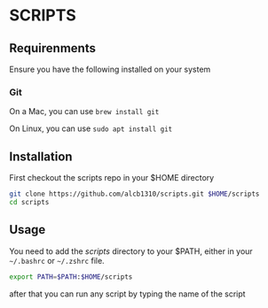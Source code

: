 # SCRIPTS

## Requirenments

Ensure you have the following installed on your system

### Git

On a Mac, you can use `brew install git`

On Linux, you can use `sudo apt install git`

## Installation

First checkout the scripts repo in your $HOME directory

```bash
git clone https://github.com/alcb1310/scripts.git $HOME/scripts
cd scripts
```

## Usage

You need to add the *scripts* directory to your $PATH, either in your `~/.bashrc` or `~/.zshrc` file.

```bash
export PATH=$PATH:$HOME/scripts
```

after that you can run any script by typing the name of the script

